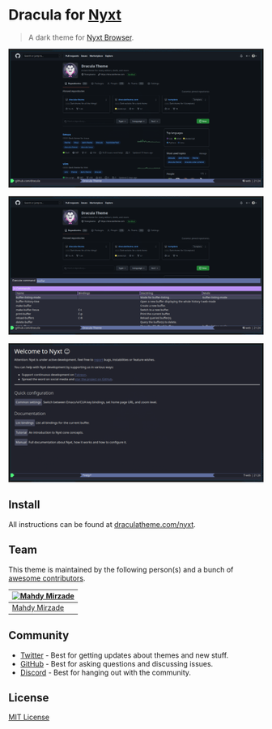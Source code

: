 # Dracula for [Nyxt](https://nyxt.atlas.engineer/)

> A dark theme for [Nyxt Browser](https://nyxt.atlas.engineer/).

![Screenshot](./screenshot.png)

![Second Screenshot](./screenshot.1.png)

![Third Screenshot](./screenshot.2.png)

## Install

All instructions can be found at [draculatheme.com/nyxt](https://draculatheme.com/nyxt).

## Team

This theme is maintained by the following person(s) and a bunch of [awesome contributors](https://github.com/dracula/nyxt/graphs/contributors).

| [![Mahdy Mirzade](https://github.com/mahdymirzade.png?size=100)](https://github.com/mahdymirzade) |
| ------------------------------------------------------------------------------------------------- |
| [Mahdy Mirzade](https://github.com/mahdymirzade)                                                  |

## Community

- [Twitter](https://twitter.com/draculatheme) - Best for getting updates about themes and new stuff.
- [GitHub](https://github.com/dracula/dracula-theme/discussions) - Best for asking questions and discussing issues.
- [Discord](https://draculatheme.com/discord-invite) - Best for hanging out with the community.

## License

[MIT License](./LICENSE)
